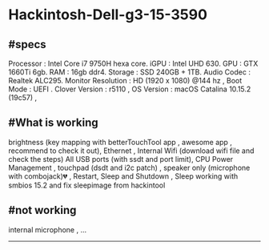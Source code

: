 # Hackintosh-Dell-g3-15-3590

#specs
-------
Processor : Intel Core i7 9750H hexa core. 
iGPU : Intel UHD 630. 
GPU : GTX 1660Ti 6gb. 
RAM : 16gb ddr4. 
Storage :  SSD 240GB +  1TB. 
Audio Codec : Realtek ALC295. 
Monitor Resolution : HD (1920 x 1080) @144 hz ,
Boot Mode : UEFI .
Clover Version : r5110 ,
OS Version : macOS Catalina 10.15.2 (19c57) ,

#What is working
------------------
brightness (key mapping with betterTouchTool app , awesome app , recommend to check it out),
Ethernet ,
Internal Wifi (download wifi file and check the steps)
All USB ports (with ssdt and port limit),
CPU Power Management ,
touchpad (dsdt and i2c patch) ,
speaker only (microphone with combojack)💔 ,
Restart, Sleep and Shutdown ,
Sleep working with smbios 15.2 and fix sleepimage from hackintool

#not working
--------------
internal microphone ,
...


-----------------------------------------------------------------------------------------------------------------------------

